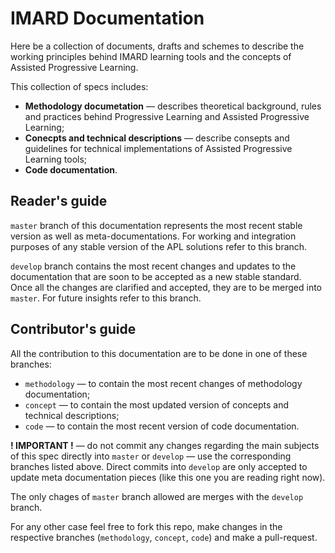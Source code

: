 # IMARD Documentation

Here be a collection of documents, drafts and schemes to describe the working principles behind IMARD learning tools and the concepts of Assisted Progressive Learning.

This collection of specs includes:

 - **Methodology documetation** — describes theoretical background, rules and practices behind Progressive Learning and Assisted Progressive Learning;
 - **Conecpts and technical descriptions** — describe consepts and guidelines for technical implementations of Assisted Progressive Learning tools;
 - **Code documentation**.

## Reader's guide
`master` branch of this documentation represents the most recent stable version as well as meta-documentations. For working and integration purposes of any stable version of the APL solutions refer to this branch.

`develop` branch contains the most recent changes and updates to the documentation that are soon to be accepted as a new stable standard. Once all the changes are clarified and accepted, they are to be merged into `master`. For future insights refer to this branch.

## Contributor's guide
All the contribution to this documentation are to be done in one of these branches:

 - `methodology` — to contain the most recent changes of methodology documentation;
 - `concept` — to contain the most updated version of concepts and technical descriptions;
 - `code` — to contain the most recent version of code documentation.

**! IMPORTANT !** — do not commit any changes regarding the main subjects of this spec directly into `master` or `develop` — use the corresponding branches listed above. Direct commits into `develop` are only accepted to update meta documentation pieces (like this one you are reading right now).

The only chages of `master` branch allowed are merges with the `develop` branch. 

For any other case feel free to fork this repo, make changes in the respective branches (`methodology`, `concept`, `code`) and make a pull-request.
